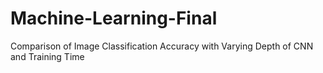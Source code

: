 # Machine-Learning-Final
Comparison of Image Classification Accuracy with Varying Depth of CNN and Training Time
